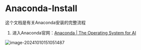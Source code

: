 # Anaconda-Install

这个文档是有关Anaconda安装的完整流程

1. 进入Anaconda官网：[Anaconda | The Operating System for AI](https://www.anaconda.com/)

![image-20241010151051487](C:\Users\HP\AppData\Roaming\Typora\typora-user-images\image-20241010151051487.png)
